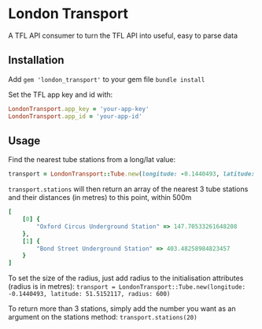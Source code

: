 # London Transport
A TFL API consumer to turn the TFL API into useful, easy to parse data

## Installation
Add `gem 'london_transport'` to your gem file `bundle install`

Set the TFL app key and id with:

```ruby
LondonTransport.app_key = 'your-app-key'
LondonTransport.app_id = 'your-app-id'
```

## Usage
Find the nearest tube stations from a long/lat value:

```ruby
transport = LondonTransport::Tube.new(longitude: -0.1440493, latitude: 51.5152117)
```

`transport.stations` will then return an array of the nearest 3 tube stations and their distances (in metres) to this point, within 500m

```ruby
[
    [0] {
        "Oxford Circus Underground Station" => 147.70533261648208
    },
    [1] {
        "Bond Street Underground Station" => 403.48258984823457
    }
]
```

To set the size of the radius, just add radius to the initialisation attributes (radius is in metres):
`transport = LondonTransport::Tube.new(longitude: -0.1440493, latitude: 51.5152117, radius: 600)`

To return more than 3 stations, simply add the number you want as an argument on the stations method:
`transport.stations(20)`


